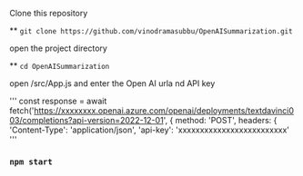 Clone this repository

** `git clone https://github.com/vinodramasubbu/OpenAISummarization.git`

open the project directory

** `cd OpenAISummarization`

open /src/App.js and enter the Open AI urla nd API key

'''
const response = await fetch('https://xxxxxxxx.openai.azure.com/openai/deployments/textdavinci003/completions?api-version=2022-12-01', {
      method: 'POST',
      headers: {
        'Content-Type': 'application/json',
        'api-key': 'xxxxxxxxxxxxxxxxxxxxxxxxx'
 '''

### `npm start`
